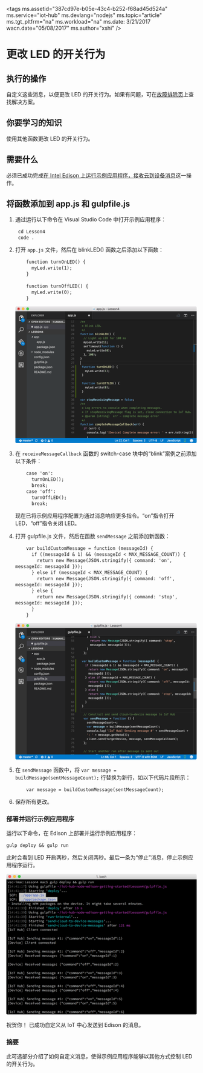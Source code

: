 <properties
    pageTitle="从 Azure IoT 中心更改消息的 LED 闪烁行为 | Azure"
    description="自定义这些消息，以更改 LED 的开关行为。"
    services="iot-hub"
    documentationcenter=""
    author="shizn"
    manager="timtl"
    tags=""
    keywords="使用 arduino 控制 led" />
<tags
    ms.assetid="387cd97e-b05e-43c4-b252-f68ad45d524a"
    ms.service="iot-hub"
    ms.devlang="nodejs"
    ms.topic="article"
    ms.tgt_pltfrm="na"
    ms.workload="na"
    ms.date: 3/21/2017
    wacn.date="05/08/2017"
    ms.author="xshi" />  


# 更改 LED 的开关行为
## 执行的操作
自定义这些消息，以便更改 LED 的开关行为。如果有问题，可在[故障排除页][troubleshooting]上查找解决方案。

## 你要学习的知识
使用其他函数更改 LED 的开关行为。

## 需要什么
必须已成功完成[在 Intel Edison 上运行示例应用程序，接收云到设备消息][receive-cloud-to-device-messages]这一操作。

## 将函数添加到 app.js 和 gulpfile.js
1. 通过运行以下命令在 Visual Studio Code 中打开示例应用程序：

   
    	cd Lesson4
    	code .
   
2. 打开 `app.js` 文件，然后在 blinkLED() 函数之后添加以下函数：

   
    	   function turnOnLED() {
    	     myLed.write(1);
    	   }
    
    	   function turnOffLED() {
    	     myLed.write(0);
    	   }
       

    ![增加了函数的 app.js 文件](./media/iot-hub-intel-edison-lessons/lesson4/updated_app_node.png)  

3. 在 `receiveMessageCallback` 函数的 switch-case 块中的“blink”案例之前添加以下条件：

   
    	   case 'on':
    	     turnOnLED();
    	     break;
    	   case 'off':
    	     turnOffLED();
    	     break;
   

    现在已将示例应用程序配置为通过消息响应更多指令。“on”指令打开 LED，“off”指令关闭 LED。
4. 打开 gulpfile.js 文件，然后在函数 `sendMessage` 之前添加新函数：

   
    	   var buildCustomMessage = function (messageId) {
    	     if ((messageId & 1) && (messageId < MAX_MESSAGE_COUNT)) {
    	       return new Message(JSON.stringify({ command: 'on', messageId: messageId }));
    	     } else if (messageId < MAX_MESSAGE_COUNT) {
    	       return new Message(JSON.stringify({ command: 'off', messageId: messageId }));
    	     } else {
    	       return new Message(JSON.stringify({ command: 'stop', messageId: messageId }));
    	     }
    	   }
   

    ![增加了函数的 Gulpfile.js 文件][gulpfile]  

5. 在 `sendMessage` 函数中，将 `var message = buildMessage(sentMessageCount);` 行替换为新行，如以下代码片段所示：

   
    	   var message = buildCustomMessage(sentMessageCount);
   
6. 保存所有更改。

### 部署并运行示例应用程序
运行以下命令，在 Edison 上部署并运行示例应用程序：


	gulp deploy && gulp run


此时会看到 LED 开启两秒，然后关闭两秒。最后一条为“停止”消息，停止示例应用程序运行。

![打开和关闭][on-and-off]  


祝贺你！ 已成功自定义从 IoT 中心发送到 Edison 的消息。

### 摘要
此可选部分介绍了如何自定义消息，使得示例应用程序能够以其他方式控制 LED 的开关行为。

<!-- Images and links -->


[troubleshooting]: /documentation/articles/iot-hub-intel-edison-kit-node-troubleshooting/
[receive-cloud-to-device-messages]: /documentation/articles/iot-hub-intel-edison-kit-node-lesson4-send-cloud-to-device-messages/
[gulpfile]: ./media/iot-hub-intel-edison-lessons/lesson4/updated_gulpfile_node.png
[on-and-off]: ./media/iot-hub-intel-edison-lessons/lesson4/gulp_on_and_off_node.png

<!---HONumber=Mooncake_0103_2017-->